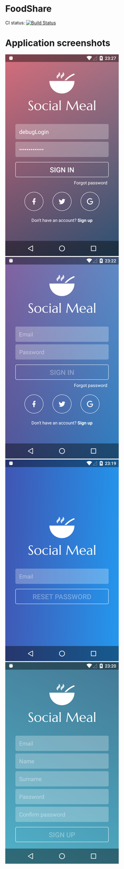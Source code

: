 # FoodShare

CI status: [![Build Status](https://travis-ci.org/stramek/FoodShare.svg?branch=master)](https://travis-ci.org/stramek/FoodShare/)

# Application screenshots

![Sign in screen 1](https://github.com/stramek/FoodShare/blob/master/app_images/1.png?raw=true)
![Sign in screen 2](https://github.com/stramek/FoodShare/blob/master/app_images/2.png?raw=true)
![Reset password screen](https://github.com/stramek/FoodShare/blob/master/app_images/3.png?raw=true)
![Sign up screen](https://github.com/stramek/FoodShare/blob/master/app_images/4.png?raw=true)
